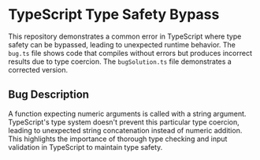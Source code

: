 # TypeScript Type Safety Bypass
This repository demonstrates a common error in TypeScript where type safety can be bypassed, leading to unexpected runtime behavior.  The `bug.ts` file shows code that compiles without errors but produces incorrect results due to type coercion. The `bugSolution.ts` file demonstrates a corrected version. 

## Bug Description
A function expecting numeric arguments is called with a string argument.  TypeScript's type system doesn't prevent this particular type coercion, leading to unexpected string concatenation instead of numeric addition. This highlights the importance of thorough type checking and input validation in TypeScript to maintain type safety. 
